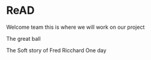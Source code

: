 # ReAD
Welcome team this is where we will work on our project

The great ball

The Soft story of Fred Ricchard 
One day 
